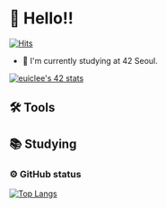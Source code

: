 # 👋 Hello!!
[![Hits](https://hits.seeyoufarm.com/api/count/incr/badge.svg?url=https%3A%2F%2Fgithub.com%2Fleechan02&count_bg=%2379C83D&title_bg=%23555555&icon=&icon_color=%23E7E7E7&title=hits&edge_flat=false)](https://hits.seeyoufarm.com)
* 🌱 I'm currently studying at 42 Seoul.

<a href="https://github.com/JaeSeoKim/badge42"><img src="https://badge42.vercel.app/api/v2/cl6ysj3sp00060glcerh5edx6/stats?cursusId=21&coalitionId=86" alt="euiclee's 42 stats" /></a>

## 🛠 Tools

## 📚 Studying

### ⚙️ GitHub status
[![Top Langs](https://github-readme-stats.vercel.app/api/top-langs/?username=leechan02&layout=compact)](https://github.com/leechan02/github-readme-stats)
